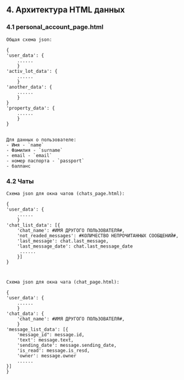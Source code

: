 





## 4. Архитектура HTML данных

### 4.1 personal_account_page.html

    Общая схема json:

    {
    'user_data': {
        ......
        }
    'activ_lot_data': {
        ......
        }
    'another_data': {
        ......
        }
    }
    'property_data': {
        ......
        }
    }


    Для данных о пользователе:
    - Имя - `name`
    - Фамилия - `surname`
    - email - `email`
    - номер паспорта - `passport`
    - балланс


### 4.2 Чаты

    Схема json для окна чатов (chats_page.html):

    {
    'user_data': {
        ......
        }
    'chat_list_data': [{
        'chat_name': #ИМЯ ДРУГОГО ПОЛЬЗОВАТЕЛЯ#,
        'not_readed_messages': #КОЛИЧЕСТВО НЕПРОЧИТАННЫХ СООБЩЕНИЙ#,
        'last_message': chat.last_message,
        'last_message_date': chat.last_message_date
         ......
        }]
    }
#
    Схема json для окна чата (chat_page.html):

    {
    'user_data': {
        ......
        }
    'chat_data': {
        'chat_name': #ИМЯ ДРУГОГО ПОЛЬЗОВАТЕЛЯ#,
        }
    'message_list_data': [{
        'message_id": message.id,
        'text': message.text,
        'sending_date': message.sending_date,
        'is_read': message.is_resd,
        'owner': message.owner
        ......
    }]
    }